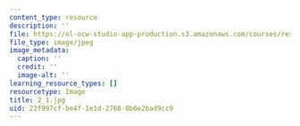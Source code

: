 ```yaml
---
content_type: resource
description: ''
file: https://ol-ocw-studio-app-production.s3.amazonaws.com/courses/res-18-006-calculus-revisited-single-variable-calculus-fall-2010/22f997cfbe4f1e1d27688b6e2bad9cc9_2_1.jpg
file_type: image/jpeg
image_metadata:
  caption: ''
  credit: ''
  image-alt: ''
learning_resource_types: []
resourcetype: Image
title: 2_1.jpg
uid: 22f997cf-be4f-1e1d-2768-8b6e2bad9cc9
---
```

